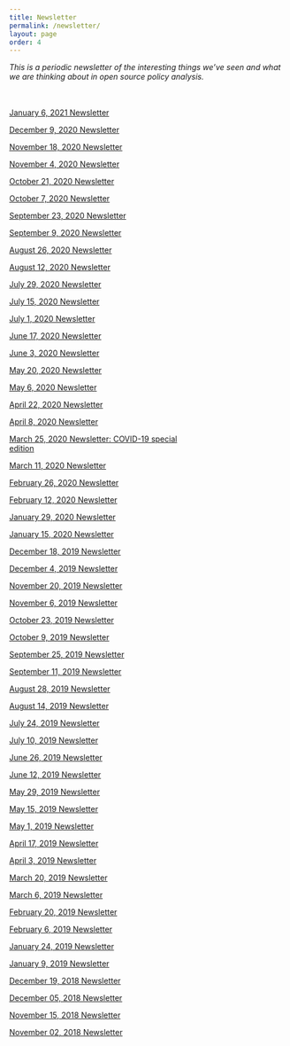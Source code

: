 ```yaml
---
title: Newsletter
permalink: /newsletter/
layout: page
order: 4
---
```

<style>
	@media(min-width: 900px){
		.column {
			float: left;
			margin-top: 20px;
		}
		.buffer {
			margin-right: 200px;
		}		
	}

</style>
*This is a periodic newsletter of the interesting things we’ve seen and what we are thinking about in open source policy analysis.*

<div class="row">
	<div class="column buffer">
		<p><a href="/newsletter01062021/">January 6, 2021 Newsletter</a></p>
		<p><a href="/newsletter12092020/">December 9, 2020 Newsletter</a></p>
		<p><a href="/newsletter11182020/">November 18, 2020 Newsletter</a></p>
		<p><a href="/newsletter11042020/">November 4, 2020 Newsletter</a></p>
		<p><a href="/newsletter10212020/">October 21, 2020 Newsletter</a></p>
		<p><a href="/newsletter10072020/">October 7, 2020 Newsletter</a></p>
		<p><a href="/newsletter09232020/">September 23, 2020 Newsletter</a></p>
		<p><a href="/newsletter09092020/">September 9, 2020 Newsletter</a></p>
		<p><a href="/newsletter08262020/">August 26, 2020 Newsletter</a></p>
		<p><a href="/newsletter08122020/">August 12, 2020 Newsletter</a></p>
		<p><a href="/newsletter07292020/">July 29, 2020 Newsletter</a></p>
		<p><a href="/newsletter07152020/">July 15, 2020 Newsletter</a></p>
		<p><a href="/newsletter07012020/">July 1, 2020 Newsletter</a></p>
		<p><a href="/newsletter06172020/">June 17, 2020 Newsletter</a></p>
		<p><a href="/newsletter06032020/">June 3, 2020 Newsletter</a></p>
		<p><a href="/newsletter05202020/">May 20, 2020 Newsletter</a></p>
		<p><a href="/newsletter05062020/">May 6, 2020 Newsletter</a></p>
		<p><a href="/newsletter04222020/">April 22, 2020 Newsletter</a></p>
		<p><a href="/newsletter04082020/">April 8, 2020 Newsletter</a></p>		
		<p><a href="/newsletter03252020/">March 25, 2020 Newsletter: COVID-19 special edition</a></p>
		<p><a href="/newsletter03112020/">March 11, 2020 Newsletter</a></p>		
		<p><a href="/newsletter02262020/">February 26, 2020 Newsletter</a></p>
		<p><a href="/newsletter02122020/">February 12, 2020 Newsletter</a></p>
		<p><a href="/newsletter01292020/">January 29, 2020 Newsletter</a></p>
		<p><a href="/newsletter01152020/">January 15, 2020 Newsletter</a></p>
		<p><a href="/newsletter12182019/">December 18, 2019 Newsletter</a></p>
		<p><a href="/newsletter12042019/">December 4, 2019 Newsletter</a></p>
		<p><a href="/newsletter11202019/">November 20, 2019 Newsletter</a></p>
		<p><a href="/newsletter11062019/">November 6, 2019 Newsletter</a></p>
		<p><a href="/newsletter10232019/">October 23, 2019 Newsletter</a></p>
		<p><a href="/newsletter10092019/">October 9, 2019 Newsletter</a></p>
		<p><a href="/newsletter09252019/">September 25, 2019 Newsletter</a></p>
		<p><a href="/newsletter09112019/">September 11, 2019 Newsletter</a></p>
		<p><a href="/newsletter08282019/">August 28, 2019 Newsletter</a></p>
		<p><a href="/newsletter08142019/">August 14, 2019 Newsletter</a></p>
		<p><a href="/newsletter07242019/">July 24, 2019 Newsletter</a></p>
		<p><a href="/newsletter07102019/">July 10, 2019 Newsletter</a></p>
		<p><a href="/newsletter06262019/">June 26, 2019 Newsletter</a></p>
		<p><a href="/newsletter06122019/">June 12, 2019 Newsletter</a></p>
		<p><a href="/newsletter05292019/">May 29, 2019 Newsletter</a></p>
		<p><a href="/newsletter05152019/">May 15, 2019 Newsletter</a></p>
		<p><a href="/newsletter05012019/">May 1, 2019 Newsletter</a></p>
		<p><a href="/newsletter04172019/">April 17, 2019 Newsletter</a></p>
		<p><a href="/newsletter04032019/">April 3, 2019 Newsletter</a></p>
		<p><a href="/newsletter03202019/">March 20, 2019 Newsletter</a></p>
		<p><a href="/newsletter03062019/">March 6, 2019 Newsletter</a></p>
		<p><a href="/newsletter02202019/">February 20, 2019 Newsletter</a></p>
		<p><a href="/newsletter02062019/">February 6, 2019 Newsletter</a></p>
		<p><a href="/newsletter01242019/">January 24, 2019 Newsletter</a></p>
		<p><a href="/newsletter01092019/">January 9, 2019 Newsletter</a></p>
		<p><a href="/newsletter12192018/">December 19, 2018 Newsletter</a></p>
		<p><a href="/newsletter12052018/">December 05, 2018 Newsletter</a></p>
		<p><a href="/newsletter11152018/">November 15, 2018 Newsletter</a></p>
		<p><a href="/newsletter11022018/">November 02, 2018 Newsletter</a></p>
	</div>
	<div class="column">
		<script style="margin-top: -30px" src="//hello.aei.org/js/forms2/js/forms2.min.js"></script>
		<form style="margin-top: -30px" id="mktoForm_1256"></form>
		<script style="margin-top: -30px">MktoForms2.loadForm("//app-sj19.marketo.com", "475-PBQ-971", 1256);</script>
	</div>
</div>		






